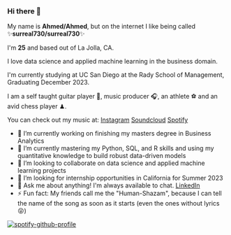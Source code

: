 ### Hi there 👋

My name is **Ahmed/Ahmed**, but on the internet I like being called ✨**surreal730/surreal730**✨

I'm **__25__** and based out of La Jolla, CA.

I love data science and applied machine learning in the business domain.

I'm currently studying at UC San Diego at the Rady School of Management, Graduating December 2023.

I am a self taught guitar player 🎸, music producer 🎧, an athlete ⚽️ and an avid chess player ♟.

You can check out my music at:
[Instagram](https://www.instagram.com/admdmusic)
[Soundcloud](https://soundcloud.com/admdmusic)
[Spotify](https://open.spotify.com/user/f4fucz8n8tfz0wxk0knbp1yyw?si=91b928e12d62485b)

- 🔭 I’m currently working on finishing my masters degree in Business Analytics
- 🌱 I’m currently mastering my Python, SQL, and R skills and using my quantitative knowledge to build robust data-driven models
- 👯 I’m looking to collaborate on data science and applied machine learning projects
- 🤔 I’m looking for internship opportunities in California for Summer 2023
- 💬 Ask me about anything! I'm always available to chat. [LinkedIn](https://www.linkedin.com/in/syedmasood97/)
- ⚡ Fun fact: My friends call me the "Human-Shazam", because I can tell the name of the song as soon as it starts (even the ones without lyrics 😝)


[![spotify-github-profile](https://spotify-github-profile.vercel.app/api/view?uid=f4fucz8n8tfz0wxk0knbp1yyw&cover_image=true&theme=default&show_offline=true&background_color=121212&interchange=true&bar_color=53b14f&bar_color_cover=true)](https://spotify-github-profile.vercel.app/api/view?uid=f4fucz8n8tfz0wxk0knbp1yyw&redirect=true)
